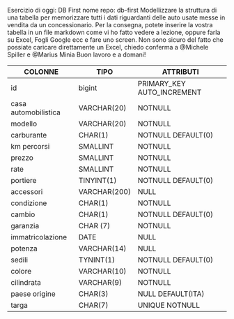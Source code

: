 Esercizio di oggi: DB First
nome repo: db-first
Modellizzare la struttura di una tabella per memorizzare tutti i dati riguardanti delle auto usate messe in vendita da un concessionario.
Per la consegna, potete inserire la vostra tabella in un file markdown come vi ho fatto vedere a lezione, oppure farla su Excel, Fogli Google ecc e fare uno screen.
Non sono sicuro del fatto che possiate caricare direttamente un Excel, chiedo conferma a 
@Michele Spiller
 e 
@Marius Minia
Buon lavoro e a domani!


COLONNE | TIPO | ATTRIBUTI
--- | --- | ---
id | bigint | PRIMARY_KEY AUTO_INCREMENT
casa automobilistica | VARCHAR(20) | NOTNULL
modello | VARCHAR(20) | NOTNULL
carburante | CHAR(1) | NOTNULL DEFAULT(0)
km percorsi | SMALLINT | NOTNULL
prezzo | SMALLINT | NOTNULL
rate | SMALLINT | NOTNULL
portiere | TINYINT(1) | NOTNULL DEFAULT(0)
accessori | VARCHAR(200) | NULL
condizione | CHAR(1) | NOTNULL
cambio | CHAR(1) | NOTNULL DEFAULT(0)
garanzia | CHAR (7) | NOTNULL
immatricolazione | DATE | NULL
potenza | VARCHAR(14) | NULL
sedili | TYNINT(1) | NOTNULL DEFAULT(0)
colore | VARCHAR(10) | NOTNULL
cilindrata | VARCHAR(9) | NOTNULL
paese origine | CHAR(3) | NULL DEFAULT(ITA)
targa | CHAR(7) | UNIQUE NOTNULL





